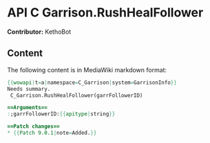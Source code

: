 # API C Garrison.RushHealFollower

**Contributor:** KethoBot

## Content

The following content is in MediaWiki markdown format:

```mediawiki
{{wowapi|t=a|namespace=C_Garrison|system=GarrisonInfo}}
Needs summary.
 C_Garrison.RushHealFollower(garrFollowerID)

==Arguments==
:;garrFollowerID:{{apitype|string}}

==Patch changes==
* {{Patch 9.0.1|note=Added.}}
```